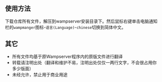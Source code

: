 ## 使用方法
下载仓库所有文件，解压到wampserver安装目录下。然后鼠标右键单击电脑通知栏的`wampmanger`图标-`语言(Language)`-`chinese`切换到简体中文。

## 其它
* 所有文件均基于原Wampserver程序内的原版文件进行翻译
* 转载请注明出处（翻译和维护不易，注明出处仅仅一两行文字，不会很占用你多少版面）
* 未经允许，禁止用于商业用途